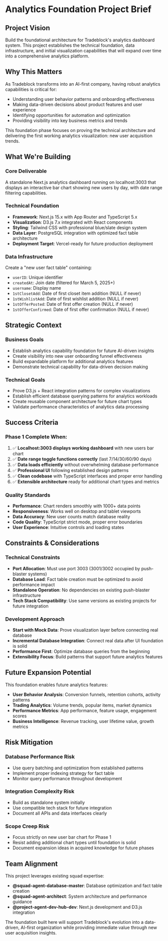 # Analytics Foundation Project Brief

## Project Vision

Build the foundational architecture for Tradeblock's analytics dashboard system. This project establishes the technical foundation, data infrastructure, and initial visualization capabilities that will expand over time into a comprehensive analytics platform.

## Why This Matters

As Tradeblock transforms into an AI-first company, having robust analytics capabilities is critical for:
- Understanding user behavior patterns and onboarding effectiveness
- Making data-driven decisions about product features and user experience
- Identifying opportunities for automation and optimization
- Providing visibility into key business metrics and trends

This foundation phase focuses on proving the technical architecture and delivering the first working analytics visualization: new user acquisition trends.

## What We're Building

### Core Deliverable
A standalone Next.js analytics dashboard running on localhost:3003 that displays an interactive bar chart showing new users by day, with date range filtering capabilities.

### Technical Foundation
- **Framework**: Next.js 15.x with App Router and TypeScript 5.x
- **Visualization**: D3.js 7.x integrated with React components
- **Styling**: Tailwind CSS with professional blue/slate design system
- **Data Layer**: PostgreSQL integration with optimized fact table architecture
- **Deployment Target**: Vercel-ready for future production deployment

### Data Infrastructure
Create a "new user fact table" containing:
- `userID`: Unique identifier
- `createdAt`: Join date (filtered for March 5, 2025+)
- `username`: Display name
- `1stClosetAdd`: Date of first closet item addition (NULL if never)
- `1stWishlistAdd`: Date of first wishlist addition (NULL if never) 
- `1stOfferPosted`: Date of first offer creation (NULL if never)
- `1stOfferConfirmed`: Date of first offer confirmation (NULL if never)

## Strategic Context

### Business Goals
- Establish analytics capability foundation for future AI-driven insights
- Create visibility into new user onboarding funnel effectiveness
- Build expandable platform for additional analytics features
- Demonstrate technical capability for data-driven decision making

### Technical Goals
- Prove D3.js + React integration patterns for complex visualizations
- Establish efficient database querying patterns for analytics workloads
- Create reusable component architecture for future chart types
- Validate performance characteristics of analytics data processing

## Success Criteria

### Phase 1 Complete When:
1. ✅ **Localhost:3003 displays working dashboard** with new users bar chart
2. ✅ **Date range toggle functions correctly** (last 7/14/30/60/90 days)
3. ✅ **Data loads efficiently** without overwhelming database performance
4. ✅ **Professional UI** following established design patterns
5. ✅ **Clean codebase** with TypeScript interfaces and proper error handling
6. ✅ **Extensible architecture** ready for additional chart types and metrics

### Quality Standards
- **Performance**: Chart renders smoothly with 1000+ data points
- **Responsiveness**: Works well on desktop and tablet viewports
- **Data Accuracy**: New user counts match database reality
- **Code Quality**: TypeScript strict mode, proper error boundaries
- **User Experience**: Intuitive controls and loading states

## Constraints & Considerations

### Technical Constraints
- **Port Allocation**: Must use port 3003 (3001/3002 occupied by push-blaster systems)
- **Database Load**: Fact table creation must be optimized to avoid performance impact
- **Standalone Operation**: No dependencies on existing push-blaster infrastructure
- **Tech Stack Compatibility**: Use same versions as existing projects for future integration

### Development Approach
- **Start with Mock Data**: Prove visualization layer before connecting real database
- **Incremental Database Integration**: Connect real data after UI foundation is solid
- **Performance First**: Optimize database queries from the beginning
- **Extensibility Focus**: Build patterns that support future analytics features

## Future Expansion Potential

This foundation enables future analytics features:
- **User Behavior Analysis**: Conversion funnels, retention cohorts, activity patterns
- **Trading Analytics**: Volume trends, popular items, market dynamics
- **Performance Metrics**: App performance, feature usage, engagement scores
- **Business Intelligence**: Revenue tracking, user lifetime value, growth metrics

## Risk Mitigation

### Database Performance Risk
- Use query batching and optimization from established patterns
- Implement proper indexing strategy for fact table
- Monitor query performance throughout development

### Integration Complexity Risk
- Build as standalone system initially
- Use compatible tech stack for future integration
- Document all APIs and data interfaces clearly

### Scope Creep Risk  
- Focus strictly on new user bar chart for Phase 1
- Resist adding additional chart types until foundation is solid
- Document expansion ideas in acquired knowledge for future phases

## Team Alignment

This project leverages existing squad expertise:
- **@squad-agent-database-master**: Database optimization and fact table creation
- **@squad-agent-architect**: System architecture and performance guidance  
- **@project-agent-dev-hub-dev**: Next.js development and D3.js integration

The foundation built here will support Tradeblock's evolution into a data-driven, AI-first organization while providing immediate value through new user acquisition insights.
